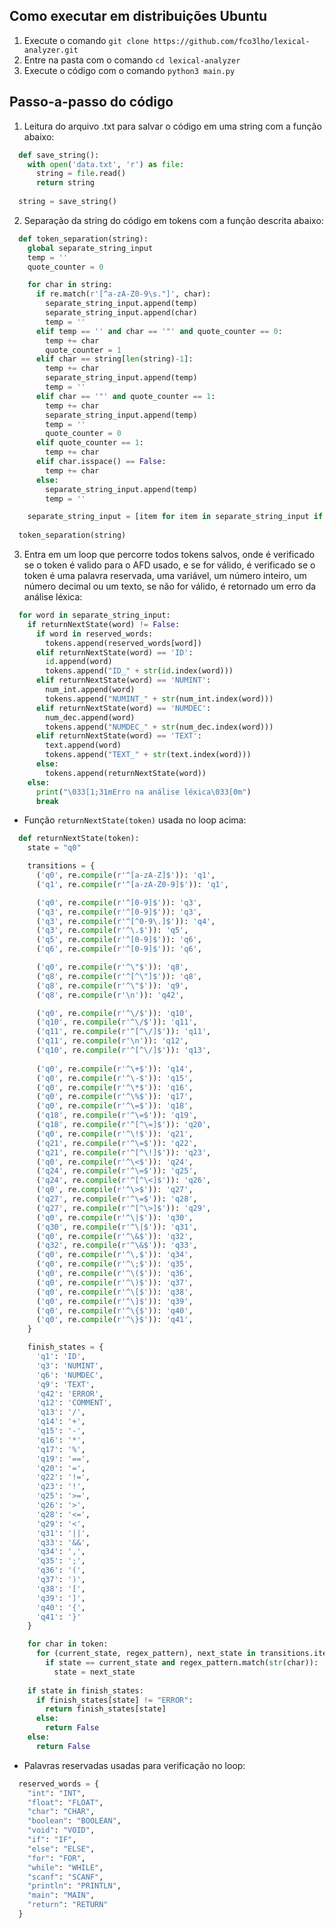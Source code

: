 ## Como executar em distribuições Ubuntu

1. Execute o comando ```git clone https://github.com/fco3lho/lexical-analyzer.git```
2. Entre na pasta com o comando ```cd lexical-analyzer```
3. Execute o código com o comando ```python3 main.py```

## Passo-a-passo do código

1. Leitura do arquivo .txt para salvar o código em uma string com a função abaixo:

```python
  def save_string():
    with open('data.txt', 'r') as file:
      string = file.read()
      return string
  
  string = save_string()
```
2. Separação da string do código em tokens com a função descrita abaixo:

```python
  def token_separation(string):
    global separate_string_input
    temp = ''
    quote_counter = 0

    for char in string:
      if re.match(r'[^a-zA-Z0-9\s."]', char):
        separate_string_input.append(temp)
        separate_string_input.append(char)
        temp = ''
      elif temp == '' and char == '"' and quote_counter == 0:
        temp += char
        quote_counter = 1      
      elif char == string[len(string)-1]:
        temp += char
        separate_string_input.append(temp)
        temp = ''
      elif char == '"' and quote_counter == 1:
        temp += char
        separate_string_input.append(temp)
        temp = ''
        quote_counter = 0
      elif quote_counter == 1:
        temp += char
      elif char.isspace() == False:
        temp += char
      else:
        separate_string_input.append(temp)
        temp = ''

    separate_string_input = [item for item in separate_string_input if item]
  
  token_separation(string)
```

3. Entra em um loop que percorre todos tokens salvos, onde é verificado se o token é valido para o AFD usado, e se for válido, é verificado se o token é uma palavra reservada, uma variável, um número inteiro, um número decimal ou um texto, se não for válido, é retornado um erro da análise léxica: 

```python
  for word in separate_string_input:
    if returnNextState(word) != False:
      if word in reserved_words:
        tokens.append(reserved_words[word])
      elif returnNextState(word) == 'ID':
        id.append(word)
        tokens.append("ID_" + str(id.index(word)))
      elif returnNextState(word) == 'NUMINT':
        num_int.append(word)
        tokens.append("NUMINT_" + str(num_int.index(word)))
      elif returnNextState(word) == 'NUMDEC':
        num_dec.append(word)
        tokens.append("NUMDEC_" + str(num_dec.index(word)))
      elif returnNextState(word) == 'TEXT':
        text.append(word)
        tokens.append("TEXT_" + str(text.index(word)))
      else:
        tokens.append(returnNextState(word))
    else:
      print("\033[1;31mErro na análise léxica\033[0m")
      break
```
- Função ```returnNextState(token)``` usada no loop acima:

```python
  def returnNextState(token):
    state = "q0"

    transitions = {
      ('q0', re.compile(r'^[a-zA-Z]$')): 'q1',
      ('q1', re.compile(r'^[a-zA-Z0-9]$')): 'q1',

      ('q0', re.compile(r'^[0-9]$')): 'q3',
      ('q3', re.compile(r'^[0-9]$')): 'q3',
      ('q3', re.compile(r'^[^0-9\.]$')): 'q4',
      ('q3', re.compile(r'^\.$')): 'q5',
      ('q5', re.compile(r'^[0-9]$')): 'q6',
      ('q6', re.compile(r'^[0-9]$')): 'q6',

      ('q0', re.compile(r'^\"$')): 'q8',
      ('q8', re.compile(r'^[^\"]$')): 'q8',
      ('q8', re.compile(r'^\"$')): 'q9',
      ('q8', re.compile(r'\n')): 'q42',

      ('q0', re.compile(r'^\/$')): 'q10',
      ('q10', re.compile(r'^\/$')): 'q11',
      ('q11', re.compile(r'^[^\/]$')): 'q11',
      ('q11', re.compile(r'\n')): 'q12',
      ('q10', re.compile(r'^[^\/]$')): 'q13',
      
      ('q0', re.compile(r'^\+$')): 'q14',
      ('q0', re.compile(r'^\-$')): 'q15',
      ('q0', re.compile(r'^\*$')): 'q16',
      ('q0', re.compile(r'^\%$')): 'q17',
      ('q0', re.compile(r'^\=$')): 'q18',
      ('q18', re.compile(r'^\=$')): 'q19',
      ('q18', re.compile(r'^[^\=]$')): 'q20',
      ('q0', re.compile(r'^\!$')): 'q21',
      ('q21', re.compile(r'^\=$')): 'q22',
      ('q21', re.compile(r'^[^\!]$')): 'q23',
      ('q0', re.compile(r'^\<$')): 'q24',
      ('q24', re.compile(r'^\=$')): 'q25',
      ('q24', re.compile(r'^[^\<]$')): 'q26',
      ('q0', re.compile(r'^\>$')): 'q27',
      ('q27', re.compile(r'^\=$')): 'q28',
      ('q27', re.compile(r'^[^\>]$')): 'q29',
      ('q0', re.compile(r'^\|$')): 'q30',
      ('q30', re.compile(r'^\|$')): 'q31',
      ('q0', re.compile(r'^\&$')): 'q32',
      ('q32', re.compile(r'^\&$')): 'q33',
      ('q0', re.compile(r'^\,$')): 'q34',
      ('q0', re.compile(r'^\;$')): 'q35',
      ('q0', re.compile(r'^\($')): 'q36',
      ('q0', re.compile(r'^\)$')): 'q37',
      ('q0', re.compile(r'^\[$')): 'q38',
      ('q0', re.compile(r'^\]$')): 'q39',
      ('q0', re.compile(r'^\{$')): 'q40',
      ('q0', re.compile(r'^\}$')): 'q41',
    }

    finish_states = {
      'q1': 'ID',
      'q3': 'NUMINT',
      'q6': 'NUMDEC',
      'q9': 'TEXT',
      'q42': 'ERROR',
      'q12': 'COMMENT',
      'q13': '/',
      'q14': '+',
      'q15': '-',
      'q16': '*',
      'q17': '%',
      'q19': '==',
      'q20': '=',
      'q22': '!=',
      'q23': '!',
      'q25': '>=',
      'q26': '>',
      'q28': '<=',
      'q29': '<',
      'q31': '||',
      'q33': '&&',
      'q34': ',',
      'q35': ';',
      'q36': '(',
      'q37': ')',
      'q38': '[',
      'q39': ']',
      'q40': '{',
      'q41': '}'
    }

    for char in token:
      for (current_state, regex_pattern), next_state in transitions.items():
        if state == current_state and regex_pattern.match(str(char)):
          state = next_state
        
    if state in finish_states:
      if finish_states[state] != "ERROR":
        return finish_states[state]
      else:
        return False
    else:
      return False
```

- Palavras reservadas usadas para verificação no loop:

```python
  reserved_words = {
    "int": "INT",
    "float": "FLOAT",
    "char": "CHAR",
    "boolean": "BOOLEAN",
    "void": "VOID",
    "if": "IF",
    "else": "ELSE",
    "for": "FOR",
    "while": "WHILE",
    "scanf": "SCANF",
    "println": "PRINTLN",
    "main": "MAIN",
    "return": "RETURN"
  }
```